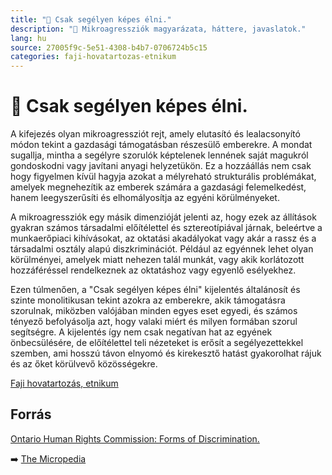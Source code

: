 ```yaml
---
title: "🚫 Csak segélyen képes élni."
description: "🚫 Mikroagressziók magyarázata, háttere, javaslatok."
lang: hu
source: 27005f9c-5e51-4308-b4b7-0706724b5c15
categories: faji-hovatartozas-etnikum
---
```


<div class="wiki-content agression-title">

# 🚫 Csak segélyen képes élni.

A kifejezés olyan mikroagressziót rejt, amely elutasító és lealacsonyító módon tekint a gazdasági támogatásban részesülő emberekre. A mondat sugallja, mintha a segélyre szorulók képtelenek lennének saját magukról gondoskodni vagy javítani anyagi helyzetükön. Ez a hozzáállás nem csak hogy figyelmen kívül hagyja azokat a mélyreható strukturális problémákat, amelyek megnehezítik az emberek számára a gazdasági felemelkedést, hanem leegyszerűsíti és elhomályosítja az egyéni körülményeket.

A mikroagressziók egy másik dimenzióját jelenti az, hogy ezek az állítások gyakran számos társadalmi előítélettel és sztereotípiával járnak, beleértve a munkaerőpiaci kihívásokat, az oktatási akadályokat vagy akár a rassz és a társadalmi osztály alapú diszkriminációt. Például az egyénnek lehet olyan körülményei, amelyek miatt nehezen talál munkát, vagy akik korlátozott hozzáféréssel rendelkeznek az oktatáshoz vagy egyenlő esélyekhez.

Ezen túlmenően, a "Csak segélyen képes élni" kijelentés általánosít és szinte monolitikusan tekint azokra az emberekre, akik támogatásra szorulnak, miközben valójában minden egyes eset egyedi, és számos tényező befolyásolja azt, hogy valaki miért és milyen formában szorul segítségre. A kijelentés így nem csak negatívan hat az egyének önbecsülésére, de előítélettel teli nézeteket is erősít a segélyezettekkel szemben, ami hosszú távon elnyomó és kirekesztő hatást gyakorolhat rájuk és az őket körülvevő közösségekre.


<div class="categories">

[Faji hovatartozás, etnikum](/#/entry?id=faji-hovatartozas-etnikum)

</div>


## Forrás

 [Ontario Human Rights Commission: Forms of Discrimination.](http://www.ohrc.on.ca/en/policy-preventing-discrimination-based-mental-health-disabilities-and-addictions/10-forms-discrimination)

➡️ [The Micropedia](https://www.themicropedia.org/)


</div>